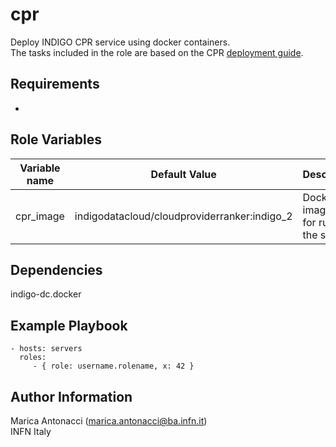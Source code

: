 cpr
=========

Deploy INDIGO CPR service using docker containers. <br>
The tasks included in the role are based on the CPR [deployment guide](https://indigo-dc.gitbooks.io/cloud-provider-ranker/content/running.html).

Requirements
------------

-

Role Variables
--------------

| Variable name  | Default Value | Description
| -------------- | ------------- |------------- |
| cpr_image            | indigodatacloud/cloudproviderranker:indigo_2 | Docker image used for running the service |


Dependencies
------------

indigo-dc.docker

Example Playbook
----------------


    - hosts: servers
      roles:
         - { role: username.rolename, x: 42 }


Author Information
------------------

Marica Antonacci (marica.antonacci@ba.infn.it) <br>
INFN Italy
